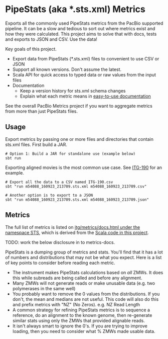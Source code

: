 # PipeStats (aka *.sts.xml) Metrics

Exports all the commonly used PipeStats metrics from the PacBio
supported pipeline. It can be a slow and tedious to sort out where 
metrics exist and how they were calculated. This project aims to solve
that with docs, tests and exports to JSON and CSV. Use the data!

Key goals of this project.

- Export data from PipeStats (*.sts.xml) files to convenient to use CSV or JSON
- Support all known versions. Don't assume the latest.
- Scala API for quick access to typed data or raw values from the input files
- Documentation
  - Keep a version history for sts.xml schema changes
  - Explain what each metric means in [easy-to-use documentation](#metrics)

See the overall PacBio Metrics project if you want to aggregate metrics
from more than just PipeStats files.

## Usage

Export metrics by passing one or more files and directories that contain sts.xml files. First build a JAR.

```
# Option 1: Build a JAR for standalone use (example below)
sbt run
```

Exporting aligned movies is the most common use case. See [ITG-190](https://jira.pacificbiosciences.com/browse/ITG-190) for an example.

```
# Export all the data to a CSV named ITG-190.csv
sbt "run m54088_160923_213709.sts.xml m54088_160923_213709.csv"

# Another option is to export to a JSON
sbt "run m54088_160923_213709.sts.xml m54088_160923_213709.json"
```

## Metrics

The full list of metrics is listed on [itg/metrics/docs.html under the namespace STS](http://itg/metrics/docs.html?q=STS),
which is derived from the [Scala code in this project](src/main/scala/com/pacb/itg/metrics/sts/Sts_3_0_1.scala).

TODO: work the below disclosure in to metrics-docs.

PipeStats is a dumping group of metrics and stats. You'll find that it has
a lot of numbers and distributions that may not be what you expect. Here
is a list of key points to consider before reading each metric.

- The instrument makes PipeStats calculations based on *all* ZMWs. It does
  this while subreads are being called and before any alignment.
- Many ZMWs will not generate reads or make unusable data (e.g. two polymerases in the same well)
- You probably want to remove the 0 values from the distributions. If you don't,
  the mean and medians are not useful. This code will also do this and prefix metrics with "NZ" (No Zeros). e.g. NZ Read Length
- A common strategy for refining PipeStats metrics is to sequence a 
  reference, do an alignment to the known genome, then re-generate similar
  stats using only the ZMWs that provided alignable reads.
- It isn't always smart to ignore the 0's. If you are trying to improve
  loading, then you need to consider what % ZMWs made usable data.